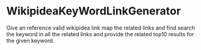 # WikipideaKeyWordLinkGenerator
Give an reference valid wikipidea link map the related links and find search the keyword in all the related links and provide the related top10 results for the given keyword.
